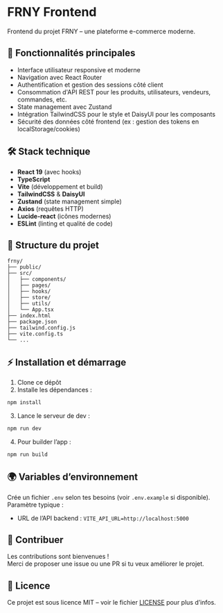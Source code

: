 # FRNY Frontend

Frontend du projet FRNY – une plateforme e-commerce moderne.

## 🚀 Fonctionnalités principales

- Interface utilisateur responsive et moderne
- Navigation avec React Router
- Authentification et gestion des sessions côté client
- Consommation d'API REST pour les produits, utilisateurs, vendeurs, commandes, etc.
- State management avec Zustand
- Intégration TailwindCSS pour le style et DaisyUI pour les composants
- Sécurité des données côté frontend (ex : gestion des tokens en localStorage/cookies)

## 🛠️ Stack technique

- **React 19** (avec hooks)
- **TypeScript**
- **Vite** (développement et build)
- **TailwindCSS** & **DaisyUI**
- **Zustand** (state management simple)
- **Axios** (requêtes HTTP)
- **Lucide-react** (icônes modernes)
- **ESLint** (linting et qualité de code)

## 📁 Structure du projet

```
frny/
├── public/
├── src/
│   ├── components/
│   ├── pages/
│   ├── hooks/
│   ├── store/
│   ├── utils/
│   └── App.tsx
├── index.html
├── package.json
├── tailwind.config.js
├── vite.config.ts
└── ...
```

## ⚡ Installation et démarrage

1. Clone ce dépôt
2. Installe les dépendances :

```bash
npm install
```

3. Lance le serveur de dev :

```bash
npm run dev
```

4. Pour builder l’app :

```bash
npm run build
```

## 🌍 Variables d’environnement

Crée un fichier `.env` selon tes besoins (voir `.env.example` si disponible).  
Paramètre typique :

- URL de l’API backend : `VITE_API_URL=http://localhost:5000`

## 🤝 Contribuer

Les contributions sont bienvenues !  
Merci de proposer une issue ou une PR si tu veux améliorer le projet.

## 📄 Licence

Ce projet est sous licence MIT – voir le fichier [LICENSE](./LICENSE) pour plus d’infos.

